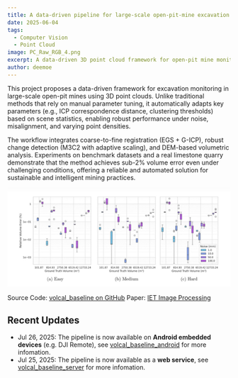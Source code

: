 ```yaml
---
title: A data-driven pipeline for large-scale open-pit-mine excavation monitoring from multi-temporal 3-D point clouds
date: 2025-06-04
tags:
  - Computer Vision
  - Point Cloud
image: PC_Raw_RGB_4.png
excerpt: A data-driven 3D point cloud framework for open-pit mine monitoring that automatically adapts parameters, integrates registration, change detection, and DEM-based volume analysis, achieving high accuracy and robustness even under noise and misalignment.
author: deemoe
---
```


This project proposes a data-driven framework for excavation monitoring in large-scale open-pit mines using 3D point clouds. Unlike traditional methods that rely on manual parameter tuning, it automatically adapts key parameters (e.g., ICP correspondence distance, clustering thresholds) based on scene statistics, enabling robust performance under noise, misalignment, and varying point densities.

The workflow integrates coarse-to-fine registration (EGS + G-ICP), robust change detection (M3C2 with adaptive scaling), and DEM-based volumetric analysis. Experiments on benchmark datasets and a real limestone quarry demonstrate that the method achieves sub-2% volume error even under challenging conditions, offering a reliable and automated solution for sustainable and intelligent mining practices.

![result](ipr270130-fig-0005-m.jpeg)

Source Code: [volcal_baseline on GitHub](https://github.com/deemoe404/volcal_baseline)
Paper: [IET Image Processing](https://doi.org/10.1049/ipr2.70130)

## Recent Updates

- Jul 26, 2025: The pipeline is now available on **Android embedded devices** (e.g. DJI Remote), see [volcal_baseline_android](https://github.com/deemoe404/volcal_baseline_android) for more infomation.
- Jul 25, 2025: The pipeline is now available as a **web service**, see [volcal_baseline_server](https://github.com/deemoe404/volcal_baseline_server) for more infomation.
